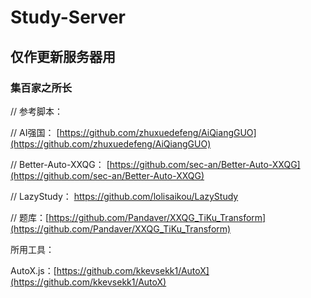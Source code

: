 # Study-Server
## 仅作更新服务器用
### 集百家之所长

// 参考脚本：

// AI强国： [https://github.com/zhuxuedefeng/AiQiangGUO](https://github.com/zhuxuedefeng/AiQiangGUO)

// Better-Auto-XXQG： [https://github.com/sec-an/Better-Auto-XXQG](https://github.com/sec-an/Better-Auto-XXQG)

// LazyStudy： [https://github.com/lolisaikou/LazyStudy ](https://github.com/lolisaikou/LazyStudy )

// 题库：[https://github.com/Pandaver/XXQG_TiKu_Transform](https://github.com/Pandaver/XXQG_TiKu_Transform)


所用工具：

AutoX.js：[https://github.com/kkevsekk1/AutoX](https://github.com/kkevsekk1/AutoX)
